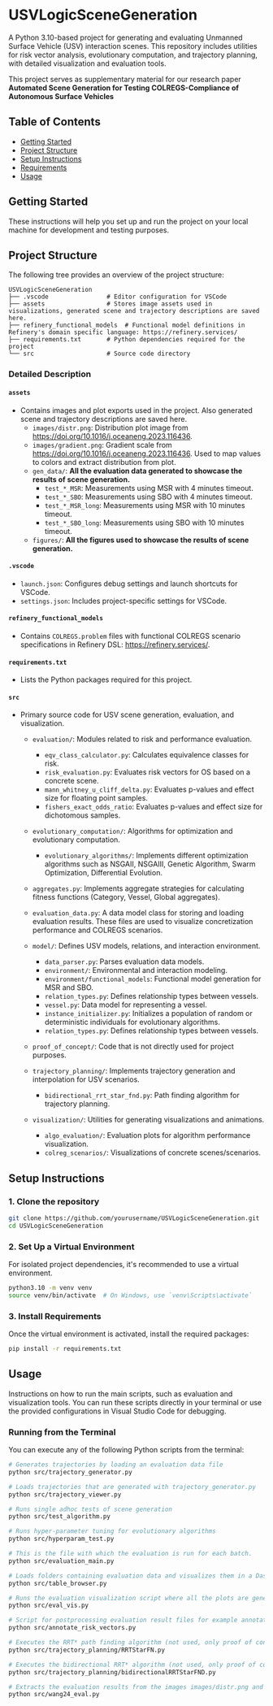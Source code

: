 
# USVLogicSceneGeneration

A Python 3.10-based project for generating and evaluating Unmanned Surface Vehicle (USV) interaction scenes. This repository includes utilities for risk vector analysis, evolutionary computation, and trajectory planning, with detailed visualization and evaluation tools.

This project serves as supplementary material for our research paper **Automated Scene Generation for Testing COLREGS-Compliance of Autonomous Surface Vehicles**

## Table of Contents

- [Getting Started](#getting-started)
- [Project Structure](#project-structure)
- [Setup Instructions](#setup-instructions)
- [Requirements](#requirements)
- [Usage](#usage)

## Getting Started

These instructions will help you set up and run the project on your local machine for development and testing purposes.

## Project Structure

The following tree provides an overview of the project structure:

```
USVLogicSceneGeneration
├── .vscode                # Editor configuration for VSCode
├── assets                 # Stores image assets used in visualizations, generated scene and trajectory descriptions are saved here.
├── refinery_functional_models  # Functional model definitions in Refinery's domain specific language: https://refinery.services/
├── requirements.txt       # Python dependencies required for the project
└── src                    # Source code directory
```

### Detailed Description

#### `assets`
- Contains images and plot exports used in the project. Also generated scene and trajectory descriptions are saved here.
  - `images/distr.png`: Distribution plot image from https://doi.org/10.1016/j.oceaneng.2023.116436.
  - `images/gradient.png`: Gradient scale from https://doi.org/10.1016/j.oceaneng.2023.116436. Used to map values to colors and extract distribution from plot.
  - `gen_data/`: **All the evaluation data generated to showcase the results of scene generation.**
    - `test_*_MSR`: Measurements using MSR with 4 minutes timeout.
    - `test_*_SBO`: Measurements using SBO with 4 minutes timeout.
    - `test_*_MSR_long`: Measurements using MSR with 10 minutes timeout.
    - `test_*_SBO_long`: Measurements using SBO with 10 minutes timeout.
  - `figures/`: **All the figures used to showcase the results of scene generation.**

#### `.vscode`
- `launch.json`: Configures debug settings and launch shortcuts for VSCode.
- `settings.json`: Includes project-specific settings for VSCode.

#### `refinery_functional_models`
- Contains `COLREGS.problem` files with functional COLREGS scenario specifications in Refinery DSL:  https://refinery.services/.

#### `requirements.txt`
- Lists the Python packages required for this project. 

#### `src`
- Primary source code for USV scene generation, evaluation, and visualization.
  - `evaluation/`: Modules related to risk and performance evaluation.
    - `eqv_class_calculator.py`: Calculates equivalence classes for risk.
    - `risk_evaluation.py`: Evaluates risk vectors for OS based on a concrete scene.
    - `mann_whitney_u_cliff_delta.py`: Evaluates p-values and effect size for floating point samples.
    - `fishers_exact_odds_ratio`: Evaluates p-values and effect size for dichotomous samples.

  - `evolutionary_computation/`: Algorithms for optimization and evolutionary computation.
    - `evolutionary_algorithms/`: Implements different optimization algorithms such as NSGAII, NSGAIII, Genetic Algorithm, Swarm Optimization, Differential Evolution.
  - `aggregates.py`: Implements aggregate strategies for calculating fitness functions (Category, Vessel, Global aggregates).
  - `evaluation_data.py`: A data model class for storing and loading evaluation results. These files are used to visualize concretization performance and COLREGS scenarios.
  - `model/`: Defines USV models, relations, and interaction environment.
    - `data_parser.py`: Parses evaluation data models.
    - `environment/`: Environmental and interaction modeling.
    - `environment/functional_models`: Functional model generation for MSR and SBO.
    - `relation_types.py`: Defines relationship types between vessels.
    - `vessel.py`: Data model for representing a vessel.
    - `instance_initializer.py`: Initializes a population of random or deterministic individuals for evolutionary algorithms.
    - `relation_types.py`: Defines relationship types between vessels.

  - `proof_of_concept/`: Code that is not directly used for project purposes.

  - `trajectory_planning/`: Implements trajectory generation and interpolation for USV scenarios.
    - `bidirectional_rrt_star_fnd.py`: Path finding algorithm for trajectory planning.

  - `visualization/`: Utilities for generating visualizations and animations.
    - `algo_evaluation/`: Evaluation plots for algorithm performance visualization.
    - `colreg_scenarios/`: Visualizations of concrete scenes/scenarios.

## Setup Instructions

### 1. Clone the repository

```bash
git clone https://github.com/yourusername/USVLogicSceneGeneration.git
cd USVLogicSceneGeneration
```

### 2. Set Up a Virtual Environment

For isolated project dependencies, it's recommended to use a virtual environment.

```bash
python3.10 -m venv venv
source venv/bin/activate  # On Windows, use `venv\Scripts\activate`
```

### 3. Install Requirements

Once the virtual environment is activated, install the required packages:

```bash
pip install -r requirements.txt
```

## Usage

Instructions on how to run the main scripts, such as evaluation and visualization tools. You can run these scripts directly in your terminal or use the provided configurations in Visual Studio Code for debugging.

### Running from the Terminal

You can execute any of the following Python scripts from the terminal:

```bash
# Generates trajectories by loading an evaluation data file
python src/trajectory_generator.py

# Loads trajectories that are generated with trajectory_generator.py
python src/trajectory_viewer.py

# Runs single adhoc tests of scene generation 
python src/test_algorithm.py

# Runs hyper-parameter tuning for evolutionary algorithms
python src/hyperparam_test.py

# This is the file with which the evaluation is run for each batch. 
python src/evaluation_main.py

# Loads folders containing evaluation data and visualizes them in a Dash table on local server. Good for debuging and browsing the data.
python src/table_browser.py

# Runs the evaluation visualization script where all the plots are generated for the evaluation data used in the research.
python src/eval_vis.py

# Script for postprocessing evaluation result files for example annotating them with risk vectors.
python src/annotate_risk_vectors.py

# Executes the RRT* path finding algorithm (not used, only proof of concept)
python src/trajectory_planning/RRTStarFN.py

# Executes the bidirectional RRT* algorithm (not used, only proof of concept)
python src/trajectory_planning/bidirectionalRRTStarFND.py

# Extracts the evaluation results from the images images/distr.png and images/gradient.png scraped from https://doi.org/10.1016/j.oceaneng.2023.116436. Used to map values to colors and extract distribution from plot.
python src/wang24_eval.py
